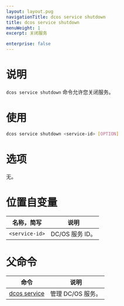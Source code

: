 ```yaml
---
layout: layout.pug
navigationTitle: dcos service shutdown
title: dcos service shutdown
menuWeight: 1
excerpt: 关闭服务

enterprise: false
---
```



# 说明
`dcos service shutdown` 命令允许您关闭服务。

# 使用

```bash
dcos service shutdown <service-id> [OPTION]
```

# 选项

无。

# 位置自变量

| 名称，简写 | 说明 |
|---------|-------------|
| `<service-id>` | DC/OS 服务 ID。|

# 父命令

| 命令 | 说明 |
|---------|-------------|
| [dcos service](/1.11/cli/command-reference/dcos-service/) | 管理 DC/OS 服务。|
